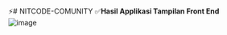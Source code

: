 ⚡# NITCODE-COMUNITY
✅**Hasil Applikasi Tampilan Front End** <br>
![image](https://github.com/user-attachments/assets/8dbe6f65-4b09-4ce6-81b8-3b23fc8d9d8d)
